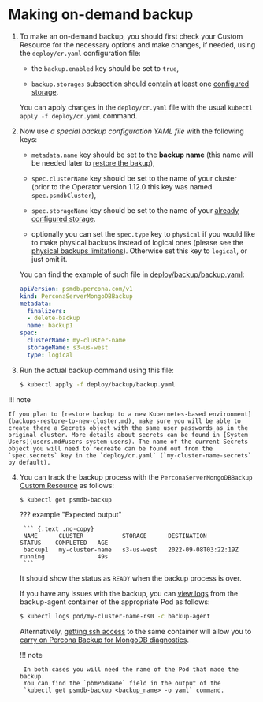 # Making on-demand backup

1. To make an on-demand backup, you should first check your Custom Resource for
    the necessary options and make changes, if needed, using the
    `deploy/cr.yaml` configuration file:

    * the `backup.enabled` key should be set to `true`,

    * `backup.storages` subsection should contain at least one [configured storage](backups-storage.md).

    You can apply changes in the `deploy/cr.yaml` file with the usual
    `kubectl apply -f deploy/cr.yaml` command.

2. Now use *a special backup configuration YAML file* with the following
    keys:

    * `metadata.name` key should be set to the **backup name**
        (this name will be needed later to [restore the bakup](backups-restore.md)),

    * `spec.clusterName` key should be set to the name of your cluster (prior to
        the Operator version 1.12.0 this key was named `spec.psmdbCluster`),

    * `spec.storageName` key should be set to the name of your [already configured storage](backups-storage.md).

    * optionally you can set the `spec.type` key to `physical` if you would like
       to make physical backups instead of logical ones (please see the
       [physical backups limitations](backups.md#physical)). Otherwise set
       this key to `logical`, or just omit it.

    You can find the example of such file in
    [deploy/backup/backup.yaml](https://github.com/percona/percona-server-mongodb-operator/blob/main/deploy/backup/backup.yaml):

    ```yaml
    apiVersion: psmdb.percona.com/v1
    kind: PerconaServerMongoDBBackup
    metadata:
      finalizers:
      - delete-backup
      name: backup1
    spec:
      clusterName: my-cluster-name
      storageName: s3-us-west
      type: logical
    ```

3. Run the actual backup command using this file:

    ``` {.bash data-prompt="$" }
    $ kubectl apply -f deploy/backup/backup.yaml
    ```

!!! note

    If you plan to [restore backup to a new Kubernetes-based environment](backups-restore-to-new-cluster.md), make sure you will be able to create there a Secrets object with the same user passwords as in the original cluster. More details about secrets can be found in [System Users](users.md#users-system-users). The name of the current Secrets object you will need to recreate can be found out from the `spec.secrets` key in the `deploy/cr.yaml` (`my-cluster-name-secrets` by default).

4. You can track the backup process with the `PerconaServerMongoDBBackup` [Custom Resource](debug.md) as follows:

    ``` {.bash data-prompt="$" }
    $ kubectl get psmdb-backup
    ```
    
    ??? example "Expected output"

        ``` {.text .no-copy}
        NAME      CLUSTER           STORAGE      DESTINATION            STATUS    COMPLETED   AGE
        backup1   my-cluster-name   s3-us-west   2022-09-08T03:22:19Z   running               49s
        ```

    It should show the status as `READY` when the backup process is over.
    
    If you have any issues with the backup, you can [view logs](debug-logs.md) from the backup-agent container of the appropriate Pod as follows:
    
    ``` {.bash data-prompt="$" }
    $ kubectl logs pod/my-cluster-name-rs0 -c backup-agent
    ```
    
    Alternatively, [getting ssh access](debug-shell.md) to the same container
    will allow you to [carry on Percona Backup for MongoDB diagnostics](https://docs.percona.com/percona-backup-mongodb/manage/troubleshooting.html). 
    
    !!! note
    
        In both cases you will need the name of the Pod that made the backup.
        You can find the `pbmPodName` field in the output of the
        `kubectl get psmdb-backup <backup_name> -o yaml` command.
    
